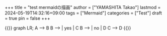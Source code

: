 +++
title = "test mermaidの描画"
author = ["YAMASHITA Takao"]
lastmod = 2024-05-19T14:32:16+09:00
tags = ["Mermaid"]
categories = ["Test"]
draft = true
pin = false
+++

{{<mermaid>}}
graph LR;
  A --> B
  B --> | yes | C
  B --> | no  | D
  C --> D
{{</mermaid>}}
